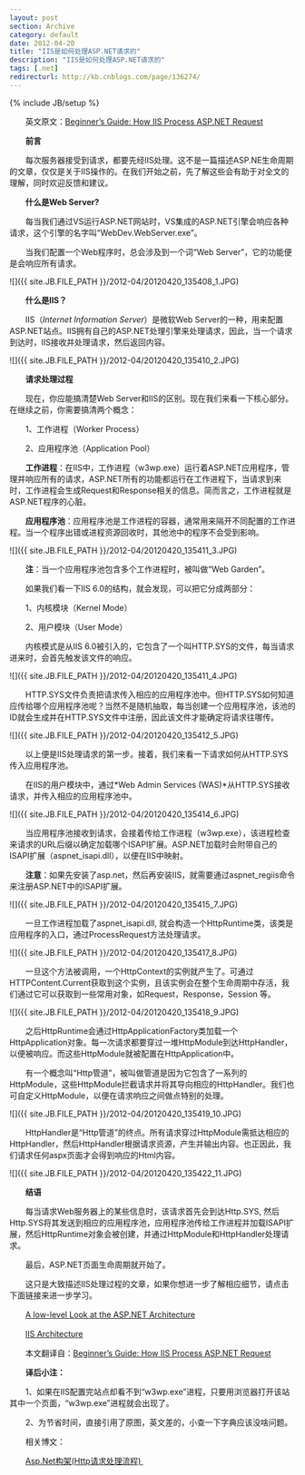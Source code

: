 ```yaml
---
layout: post
section: Archive
category: default
date: 2012-04-20
title: "IIS是如何处理ASP.NET请求的"
description: "IIS是如何处理ASP.NET请求的"
tags: [.net]
redirecturl: http://kb.cnblogs.com/page/136274/
---
```

{% include JB/setup %}

　　英文原文：[Beginner’s Guide: How IIS Process ASP.NET
Request](http://abhijitjana.net/2010/03/14/beginner%E2%80%99s-guide-how-iis-process-asp-net-request/)

　　**前言**

　　每次服务器接受到请求，都要先经IIS处理。这不是一篇描述ASP.NE生命周期的文章，仅仅是关于IIS操作的。在我们开始之前，先了解这些会有助于对全文的理解，同时欢迎反馈和建议。

　　**什么是Web Server?**

　　每当我们通过VS运行ASP.NET网站时，VS集成的ASP.NET引擎会响应各种请求，这个引擎的名字叫“WebDev.WebServer.exe”。

　　当我们配置一个Web程序时，总会涉及到一个词“Web
Server”，它的功能便是会响应所有请求。

![]({{ site.JB.FILE_PATH }}/2012-04/20120420_135408_1.JPG)

　　**什么是IIS？**

　　IIS（*Internet Information Server*）是微软Web
Server的一种，用来配置ASP.NET站点。IIS拥有自己的ASP.NET处理引擎来处理请求，因此，当一个请求到达时，IIS接收并处理请求，然后返回内容。

![]({{ site.JB.FILE_PATH }}/2012-04/20120420_135410_2.JPG)

　　**请求处理过程**

　　现在，你应能搞清楚Web
Server和IIS的区别。现在我们来看一下核心部分。在继续之前，你需要搞清两个概念：

　　1、工作进程（Worker Process）

　　2、应用程序池（Application Pool）

　　**工作进程**：在IIS中，工作进程（w3wp.exe）运行着ASP.NET应用程序，管理并响应所有的请求，ASP.NET所有的功能都运行在工作进程下，当请求到来时，工作进程会生成Request和Response相关的信息。简而言之，工作进程就是ASP.NET程序的心脏。

　　**应用程序池**：应用程序池是工作进程的容器，通常用来隔开不同配置的工作进程。当一个程序出错或进程资源回收时，其他池中的程序不会受到影响。

![]({{ site.JB.FILE_PATH }}/2012-04/20120420_135411_3.JPG)

　　**注**：当一个应用程序池包含多个工作进程时，被叫做“Web Garden”。

　　如果我们看一下IIS 6.0的结构，就会发现，可以把它分成两部分：

　　1、内核模块（Kernel Mode）

　　2、用户模块（User Mode）

　　内核模式是从IIS
6.0被引入的，它包含了一个叫HTTP.SYS的文件，每当请求进来时，会首先触发该文件的响应。

![]({{ site.JB.FILE_PATH }}/2012-04/20120420_135411_4.JPG)

　　HTTP.SYS文件负责把请求传入相应的应用程序池中。但HTTP.SYS如何知道应传给哪个应用程序池呢？当然不是随机抽取，每当创建一个应用程序池，该池的ID就会生成并在HTTP.SYS文件中注册，因此该文件才能确定将请求往哪传。

![]({{ site.JB.FILE_PATH }}/2012-04/20120420_135412_5.JPG)

　　以上便是IIS处理请求的第一步。接着，我们来看一下请求如何从HTTP.SYS传入应用程序池。

　　在IIS的用户模块中，通过*Web Admin Services
(WAS)*从HTTP.SYS接收请求，并传入相应的应用程序池中。

![]({{ site.JB.FILE_PATH }}/2012-04/20120420_135414_6.JPG)

　　当应用程序池接收到请求，会接着传给工作进程（w3wp.exe），该进程检查来请求的URL后缀以确定加载哪个ISAPI扩展。ASP.NET加载时会附带自己的ISAPI扩展（aspnet\_isapi.dll），以便在IIS中映射。

　　**注意**：如果先安装了asp.net，然后再安装IIS，就需要通过aspnet\_regiis命令来注册ASP.NET中的ISAPI扩展。

![]({{ site.JB.FILE_PATH }}/2012-04/20120420_135415_7.JPG)

　　一旦工作进程加载了aspnet\_isapi.dll,
就会构造一个HttpRuntime类，该类是应用程序的入口，通过ProcessRequest方法处理请求。

![]({{ site.JB.FILE_PATH }}/2012-04/20120420_135417_8.JPG)

　　一旦这个方法被调用，一个HttpContext的实例就产生了。可通过HTTPContent.Current获取到这个实例，且该实例会在整个生命周期中存活，我们通过它可以获取到一些常用对象，如Request，Response，Session
等。

![]({{ site.JB.FILE_PATH }}/2012-04/20120420_135418_9.JPG)

　　之后HttpRuntime会通过HttpApplicationFactory类加载一个HttpApplication对象。每一次请求都要穿过一堆HttpModule到达HttpHandler，以便被响应。而这些HttpModule就被配置在HttpApplication中。

　　有一个概念叫“Http管道”，被叫做管道是因为它包含了一系列的HttpModule，这些HttpModule拦截请求并将其导向相应的HttpHandler。我们也可自定义HttpModule，以便在请求响应之间做点特别的处理。

![]({{ site.JB.FILE_PATH }}/2012-04/20120420_135419_10.JPG)

　　HttpHandler是“Http管道”的终点。所有请求穿过HttpModule需抵达相应的HttpHandler，然后HttpHandler根据请求资源，产生并输出内容。也正因此，我们请求任何aspx页面才会得到响应的Html内容。

![]({{ site.JB.FILE_PATH }}/2012-04/20120420_135422_11.JPG)

　　**结语**

　　每当请求Web服务器上的某些信息时，该请求首先会到达Http.SYS,
然后Http.SYS将其发送到相应的应用程序池，应用程序池传给工作进程并加载ISAPI扩展，然后HttpRuntime对象会被创建，并通过HttpModule和HttpHandler处理请求。

　　最后，ASP.NET页面生命周期就开始了。

　　这只是大致描述IIS处理过程的文章，如果你想进一步了解相应细节，请点击下面链接来进一步学习。

　　[A low-level Look at the ASP.NET
Architecture](http://www.west-wind.com/presentations/howaspnetworks/howaspnetworks.asp)

　　[IIS
Architecture](http://learn.iis.net/page.aspx/101/introduction-to-iis-7-architecture/)

　　本文翻译自：[Beginner’s Guide: How IIS Process ASP.NET
Request](http://abhijitjana.net/2010/03/14/beginner%E2%80%99s-guide-how-iis-process-asp-net-request/)[\
](http://abhijitjana.net/2010/03/14/beginner%E2%80%99s-guide-how-iis-process-asp-net-request/)

　　**译后小注：**

　　1、如果在IIS配置完站点却看不到“w3wp.exe”进程，只要用浏览器打开该站其中一个页面，“w3wp.exe”进程就会出现了。

　　2、为节省时间，直接引用了原图，英文差的，小查一下字典应该没啥问题。

　　相关博文：　　

　　[Asp.Net构架(Http请求处理流程) ](http://www.cnblogs.com/JimmyZhang/archive/2007/09/04/880967.html)
